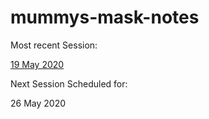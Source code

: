 # mummys-mask-notes

Most recent Session:

[19 May 2020](https://github.com/aremedis/mummys-mask-notes/blob/master/2020-May-19.md)


Next Session Scheduled for:

26 May 2020

